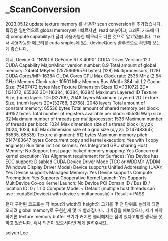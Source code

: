 # _ScanConversion

2023.05.12 update
texture memory 를 사용한 scan conversion을 추가했습니다.
특징은 일반적으로  global memory보다 빠르지만, read only이고, 그래픽 카드에 따라 compute capability가 달라 사용가능한 메모리도 다른 것으로 알고있습니다.
그래서 사용가능한 메모리를 cuda smples에 있는 deviceQuery 솔루션으로 확인해 보는게 좋습니다.

예시,
Device 0: "NVIDIA GeForce RTX 4090"
  CUDA Driver Version:                           12.1
  CUDA Capability Major/Minor version number:    8.9
  Total amount of global memory:                 24564 MBytes (25756696576 bytes)
  (128) Multiprocessors, (128) CUDA Cores/MP:     16384 CUDA Cores
  GPU Max Clock rate:                            2535 MHz (2.54 GHz)
  Memory Clock rate:                             10501 Mhz
  Memory Bus Width:                              384-bit
  L2 Cache Size:                                 75497472 bytes
  Max Texture Dimension Sizes                    1D=(131072) 2D=(131072, 65536) 3D=(16384, 16384, 16384)
  Maximum Layered 1D Texture Size, (num) layers  1D=(32768), 2048 layers
  Maximum Layered 2D Texture Size, (num) layers  2D=(32768, 32768), 2048 layers
  Total amount of constant memory:               65536 bytes
  Total amount of shared memory per block:       49152 bytes
  Total number of registers available per block: 65536
  Warp size:                                     32
  Maximum number of threads per multiprocessor:  1536
  Maximum number of threads per block:           1024
  Max dimension size of a thread block (x,y,z): (1024, 1024, 64)
  Max dimension size of a grid size (x,y,z):    (2147483647, 65535, 65535)
  Texture alignment:                             512 bytes
  Maximum memory pitch:                          2147483647 bytes
  Concurrent copy and kernel execution:          Yes with 1 copy engine(s)
  Run time limit on kernels:                     Yes
  Integrated GPU sharing Host Memory:            No
  Support host page-locked memory mapping:       Yes
  Concurrent kernel execution:                   Yes
  Alignment requirement for Surfaces:            Yes
  Device has ECC support:                        Disabled
  CUDA Device Driver Mode (TCC or WDDM):         WDDM (Windows Display Driver Model)
  Device supports Unified Addressing (UVA):      Yes
  Device supports Managed Memory:                Yes
  Device supports Compute Preemption:            Yes
  Supports Cooperative Kernel Launch:            Yes
  Supports MultiDevice Co-op Kernel Launch:      No
  Device PCI Domain ID / Bus ID / location ID:   0 / 1 / 0
  Compute Mode:
     < Default (multiple host threads can use ::cudaSetDevice() with device simultaneously) >
Result = PASS


현재 구현된 코드로는 각 input의 width와 height의 크기를 몇 천 단위로 늘리게 되면 오히려 global memory로 구현한게 몇 배 빨라집니다.
디버깅을 해보았으나, 제가 파악하기론 texture memory buffer 크기가 커지면 불리해지는 점이 있다고밖엔 생각을 못하고 있습니다.
혹시 의견이 있으시다면 제게 알려주세요.

seiyun Lee






